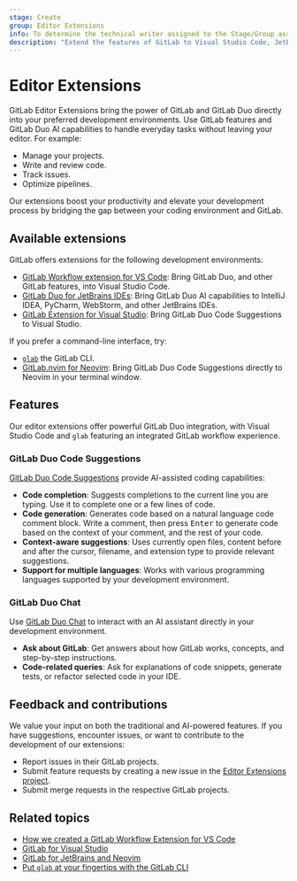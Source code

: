 ```yaml
---
stage: Create
group: Editor Extensions
info: To determine the technical writer assigned to the Stage/Group associated with this page, see https://handbook.gitlab.com/handbook/product/ux/technical-writing/#assignments
description: "Extend the features of GitLab to Visual Studio Code, JetBrains IDEs, Visual Studio, and Neovim."
---
```


# Editor Extensions

GitLab Editor Extensions bring the power of GitLab and GitLab Duo directly into your preferred
development environments. Use GitLab features and GitLab Duo AI capabilities to handle everyday tasks
without leaving your editor. For example:

- Manage your projects.
- Write and review code.
- Track issues.
- Optimize pipelines.

Our extensions boost your productivity and elevate your development process by bridging the gap
between your coding environment and GitLab.

## Available extensions

GitLab offers extensions for the following development environments:

- [GitLab Workflow extension for VS Code](visual_studio_code/index.md): Bring GitLab Duo,
  and other GitLab features, into Visual Studio Code.
- [GitLab Duo for JetBrains IDEs](jetbrains_ide/index.md): Bring GitLab Duo AI capabilities
  to IntelliJ IDEA, PyCharm, WebStorm, and other JetBrains IDEs.
- [GitLab Extension for Visual Studio](visual_studio/index.md): Bring GitLab Duo Code Suggestions to Visual Studio.

If you prefer a command-line interface, try:

- [`glab`](gitlab_cli/index.md) the GitLab CLI.
- [GitLab.nvim for Neovim](neovim/index.md): Bring GitLab Duo Code Suggestions directly to Neovim in your terminal window.

## Features

Our editor extensions offer powerful GitLab Duo integration, with Visual Studio Code and `glab` featuring
an integrated GitLab workflow experience.

### GitLab Duo Code Suggestions

[GitLab Duo Code Suggestions](../user/project/repository/code_suggestions/index.md) provide AI-assisted coding capabilities:

- **Code completion**: Suggests completions to the current line you are typing.
  Use it to complete one or a few lines of code.
- **Code generation**: Generates code based on a natural language code comment block.
  Write a comment, then press <kbd>Enter</kbd> to generate code based on the context of your
  comment, and the rest of your code.
- **Context-aware suggestions**: Uses currently open files, content before and after the cursor,
  filename, and extension type to provide relevant suggestions.
- **Support for multiple languages**: Works with various programming languages supported by your development environment.

### GitLab Duo Chat

Use [GitLab Duo Chat](../user/gitlab_duo_chat/index.md) to interact with an AI assistant directly in your development environment.

- **Ask about GitLab**: Get answers about how GitLab works, concepts, and step-by-step instructions.
- **Code-related queries**: Ask for explanations of code snippets, generate tests, or refactor selected code in your IDE.

## Feedback and contributions

We value your input on both the traditional and AI-powered features. If you have suggestions, encounter issues,
or want to contribute to the development of our extensions:

- Report issues in their GitLab projects.
- Submit feature requests by creating a new issue in the
  [Editor Extensions project](https://gitlab.com/gitlab-org/editor-extensions/product/-/issues/).
- Submit merge requests in the respective GitLab projects.

## Related topics

- [How we created a GitLab Workflow Extension for VS Code](https://about.gitlab.com/blog/2020/07/31/use-gitlab-with-vscode/)
- [GitLab for Visual Studio](https://about.gitlab.com/blog/2023/06/29/gitlab-visual-studio-extension/)
- [GitLab for JetBrains and Neovim](https://about.gitlab.com/blog/2023/07/25/gitlab-jetbrains-neovim-plugins/)
- [Put `glab` at your fingertips with the GitLab CLI](https://about.gitlab.com/blog/2022/12/07/introducing-the-gitlab-cli/)
